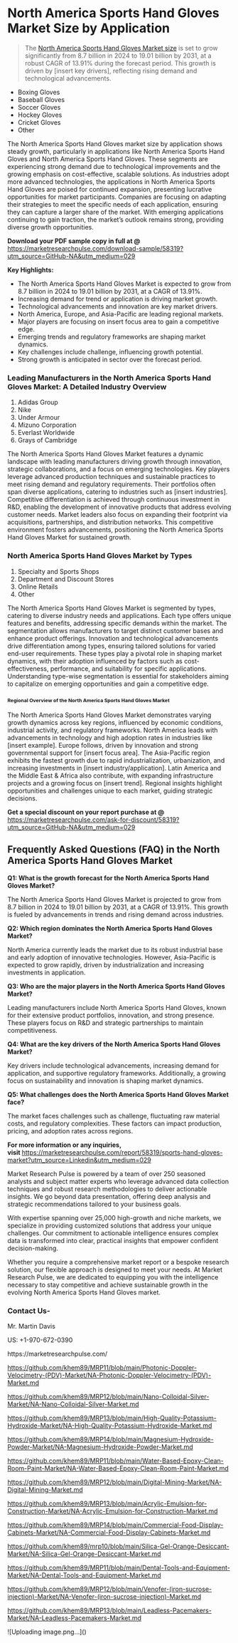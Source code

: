 <h1>North America Sports Hand Gloves Market&nbsp;Size by Application</h1><blockquote><p>The <a href="https://marketresearchpulse.com/download-sample/58319?utm_source=GitHub-NA&amp;utm_medium=029">North America Sports Hand Gloves Market size</a> is set to grow significantly from 8.7 billion in 2024 to 19.01 billion by 2031, at a robust CAGR of 13.91% during the forecast period. This growth is driven by [insert key drivers], reflecting rising demand and technological advancements.</p></blockquote><ul><li>Boxing Gloves<li> Baseball Gloves<li> Soccer Gloves<li> Hockey Gloves<li> Cricket Gloves<li> Other</li></ul><p>The North America Sports Hand Gloves market size by application shows steady growth, particularly in applications like North America Sports Hand Gloves and North America Sports Hand Gloves. These segments are experiencing strong demand due to technological improvements and the growing emphasis on cost-effective, scalable solutions. As industries adopt more advanced technologies, the applications in North America Sports Hand Gloves are poised for continued expansion, presenting lucrative opportunities for market participants. Companies are focusing on adapting their strategies to meet the specific needs of each application, ensuring they can capture a larger share of the market. With emerging applications continuing to gain traction, the market’s outlook remains strong, providing diverse growth opportunities.</p><p><strong>Download your PDF sample copy in full at @ </strong><a href="https://marketresearchpulse.com/download-sample/58319?utm_source=GitHub-NA&amp;utm_medium=029">https://marketresearchpulse.com/download-sample/58319?utm_source=GitHub-NA&amp;utm_medium=029</a></p><p><strong>Key Highlights: </strong></p><ul><li>The North America Sports Hand Gloves Market is expected to grow from 8.7 billion in 2024 to 19.01 billion by 2031, at a CAGR of 13.91%.</li><li>Increasing demand for trend or application is driving market growth.</li><li>Technological advancements and innovation are key market drivers.</li><li>North America, Europe, and Asia-Pacific are leading regional markets.</li><li>Major players are focusing on insert focus area to gain a competitive edge.</li><li>Emerging trends and regulatory frameworks are shaping market dynamics.</li><li>Key challenges include challenge, influencing growth potential.</li><li>Strong growth is anticipated in sector over the forecast period.</li></ul><h3>Leading Manufacturers in the North America Sports Hand Gloves Market: A Detailed Industry Overview</h3><ol><li>Adidas Group</li><li>Nike</li><li>Under Armour</li><li>Mizuno Corporation</li><li>Everlast Worldwide</li><li>Grays of Cambridge</li></ol><div class="flex max-w-full flex-col flex-grow"><div class="min-h-8 text-message flex w-full flex-col items-end gap-2 whitespace-normal break-words [.text-message+&amp;]:mt-5" dir="auto" data-message-author-role="assistant" data-message-id="fd8432e4-4910-450d-b182-61b7bfb0a01f" data-message-model-slug="gpt-4o"><div class="flex w-full flex-col gap-1 empty:hidden first:pt-[3px]"><div class="markdown prose w-full break-words dark:prose-invert light"><p>The North America Sports Hand Gloves Market features a dynamic landscape with leading manufacturers driving growth through innovation, strategic collaborations, and a focus on emerging technologies. Key players leverage advanced production techniques and sustainable practices to meet rising demand and regulatory requirements. Their portfolios often span diverse applications, catering to industries such as [insert industries]. Competitive differentiation is achieved through continuous investment in R&amp;D, enabling the development of innovative products that address evolving customer needs. Market leaders also focus on expanding their footprint via acquisitions, partnerships, and distribution networks. This competitive environment fosters advancements, positioning the North America Sports Hand Gloves Market for sustained growth.</p></div></div></div></div><h3>North America Sports Hand Gloves Market by Types</h3><ol><li>Specialty and Sports Shops<li> Department and Discount Stores<li> Online Retails<li> Other</li></ol><div class="flex max-w-full flex-col flex-grow"><div class="min-h-8 text-message flex w-full flex-col items-end gap-2 whitespace-normal break-words [.text-message+&amp;]:mt-5" dir="auto" data-message-author-role="assistant" data-message-id="084470be-0bb7-4664-bddf-5156b4f41249" data-message-model-slug="gpt-4o-mini"><div class="flex w-full flex-col gap-1 empty:hidden first:pt-[3px]"><div class="markdown prose w-full break-words dark:prose-invert light"><p>The North America Sports Hand Gloves Market is segmented by types, catering to diverse industry needs and applications. Each type offers unique features and benefits, addressing specific demands within the market. The segmentation allows manufacturers to target distinct customer bases and enhance product offerings. Innovation and technological advancements drive differentiation among types, ensuring tailored solutions for varied end-user requirements. These types play a pivotal role in shaping market dynamics, with their adoption influenced by factors such as cost-effectiveness, performance, and suitability for specific applications. Understanding type-wise segmentation is essential for stakeholders aiming to capitalize on emerging opportunities and gain a competitive edge.</p></div></div></div></div><h3><span style="font-size: 11px;">Regional Overview of the North America Sports Hand Gloves Market</span></h3><div class="flex max-w-full flex-col flex-grow"><div class="min-h-8 text-message flex w-full flex-col items-end gap-2 whitespace-normal break-words [.text-message+&amp;]:mt-5" dir="auto" data-message-author-role="assistant" data-message-id="e9038762-ce64-4e30-91c9-9bd413514231" data-message-model-slug="gpt-4o-mini"><div class="flex w-full flex-col gap-1 empty:hidden first:pt-[3px]"><div class="markdown prose w-full break-words dark:prose-invert light"><p>The North America Sports Hand Gloves Market demonstrates varying growth dynamics across key regions, influenced by economic conditions, industrial activity, and regulatory frameworks. North America leads with advancements in technology and high adoption rates in industries like [insert example]. Europe follows, driven by innovation and strong governmental support for [insert focus area]. The Asia-Pacific region exhibits the fastest growth due to rapid industrialization, urbanization, and increasing investments in [insert industry/application]. Latin America and the Middle East &amp; Africa also contribute, with expanding infrastructure projects and a growing focus on [insert trend]. Regional insights highlight opportunities and challenges unique to each market, guiding strategic decisions.</p></div></div></div></div><p><strong>Get a special discount on your report purchase at @ </strong><a href="https://marketresearchpulse.com/ask-for-discount/58319?utm_source=GitHub-NA&amp;utm_medium=029">https://marketresearchpulse.com/ask-for-discount/58319?utm_source=GitHub-NA&amp;utm_medium=029</a></p><h2>Frequently Asked Questions (FAQ) in the North America Sports Hand Gloves Market</h2><p><strong>Q1: What is the growth forecast for the North America Sports Hand Gloves Market?</strong></p><p>The North America Sports Hand Gloves Market is projected to grow from 8.7 billion in 2024 to 19.01 billion by 2031, at a CAGR of 13.91%. This growth is fueled by advancements in trends and rising demand across industries.</p><p><strong>Q2: Which region dominates the North America Sports Hand Gloves Market?</strong></p><p>North America currently leads the market due to its robust industrial base and early adoption of innovative technologies. However, Asia-Pacific is expected to grow rapidly, driven by industrialization and increasing investments in application.</p><p><strong>Q3: Who are the major players in the North America Sports Hand Gloves Market?</strong></p><p>Leading manufacturers include North America Sports Hand Gloves, known for their extensive product portfolios, innovation, and strong presence. These players focus on R&amp;D and strategic partnerships to maintain competitiveness.</p><p><strong>Q4: What are the key drivers of the North America Sports Hand Gloves Market?</strong></p><p>Key drivers include technological advancements, increasing demand for application, and supportive regulatory frameworks. Additionally, a growing focus on sustainability and innovation is shaping market dynamics.</p><p><strong>Q5: What challenges does the North America Sports Hand Gloves Market face?</strong></p><p>The market faces challenges such as challenge, fluctuating raw material costs, and regulatory complexities. These factors can impact production, pricing, and adoption rates across regions.</p><p><strong>For more information or any inquiries, visit&nbsp;</strong><a href="https://marketresearchpulse.com/report/58319/sports-hand-gloves-market?utm_source=Linkedin&utm_medium=029">https://marketresearchpulse.com/report/58319/sports-hand-gloves-market?utm_source=Linkedin&utm_medium=029</a></p><p>Market Research Pulse is powered by a team of over 250 seasoned analysts and subject matter experts who leverage advanced data collection techniques and robust research methodologies to deliver actionable insights. We go beyond data presentation, offering deep analysis and strategic recommendations tailored to your business goals.</p><p>With expertise spanning over 25,000 high-growth and niche markets, we specialize in providing customized solutions that address your unique challenges. Our commitment to actionable intelligence ensures complex data is transformed into clear, practical insights that empower confident decision-making.</p><p>Whether you require a comprehensive market report or a bespoke research solution, our flexible approach is designed to meet your needs. At Market Research Pulse, we are dedicated to equipping you with the intelligence necessary to stay competitive and achieve sustainable growth in the evolving North America Sports Hand Gloves market.</p><h3><strong>Contact Us-</strong></h3><p>Mr. Martin Davis</p><p>US: +1-970-672-0390</p><p>https://marketresearchpulse.com/</p><p><a href="https://github.com/khem89/MRP11/blob/main/Photonic-Doppler-Velocimetry-(PDV)-Market/NA-Photonic-Doppler-Velocimetry-(PDV)-Market.md">https://github.com/khem89/MRP11/blob/main/Photonic-Doppler-Velocimetry-(PDV)-Market/NA-Photonic-Doppler-Velocimetry-(PDV)-Market.md</a></p><p><a href="https://github.com/khem89/MRP12/blob/main/Nano-Colloidal-Silver-Market/NA-Nano-Colloidal-Silver-Market.md">https://github.com/khem89/MRP12/blob/main/Nano-Colloidal-Silver-Market/NA-Nano-Colloidal-Silver-Market.md</a></p><p><a href="https://github.com/khem89/MRP13/blob/main/High-Quality-Potassium-Hydroxide-Market/NA-High-Quality-Potassium-Hydroxide-Market.md">https://github.com/khem89/MRP13/blob/main/High-Quality-Potassium-Hydroxide-Market/NA-High-Quality-Potassium-Hydroxide-Market.md</a></p><p><a href="https://github.com/khem89/MRP14/blob/main/Magnesium-Hydroxide-Powder-Market/NA-Magnesium-Hydroxide-Powder-Market.md">https://github.com/khem89/MRP14/blob/main/Magnesium-Hydroxide-Powder-Market/NA-Magnesium-Hydroxide-Powder-Market.md</a></p><p><a href="https://github.com/khem89/MRP11/blob/main/Water-Based-Epoxy-Clean-Room-Paint-Market/NA-Water-Based-Epoxy-Clean-Room-Paint-Market.md">https://github.com/khem89/MRP11/blob/main/Water-Based-Epoxy-Clean-Room-Paint-Market/NA-Water-Based-Epoxy-Clean-Room-Paint-Market.md</a></p><p><a href="https://github.com/khem89/MRP12/blob/main/Digital-Mining-Market/NA-Digital-Mining-Market.md">https://github.com/khem89/MRP12/blob/main/Digital-Mining-Market/NA-Digital-Mining-Market.md</a></p><p><a href="https://github.com/khem89/MRP13/blob/main/Acrylic-Emulsion-for-Construction-Market/NA-Acrylic-Emulsion-for-Construction-Market.md">https://github.com/khem89/MRP13/blob/main/Acrylic-Emulsion-for-Construction-Market/NA-Acrylic-Emulsion-for-Construction-Market.md</a></p><p><a href="https://github.com/khem89/MRP14/blob/main/Commercial-Food-Display-Cabinets-Market/NA-Commercial-Food-Display-Cabinets-Market.md">https://github.com/khem89/MRP14/blob/main/Commercial-Food-Display-Cabinets-Market/NA-Commercial-Food-Display-Cabinets-Market.md</a></p><p><a href="https://github.com/khem89/mrp10/blob/main/Silica-Gel-Orange-Desiccant-Market/NA-Silica-Gel-Orange-Desiccant-Market.md">https://github.com/khem89/mrp10/blob/main/Silica-Gel-Orange-Desiccant-Market/NA-Silica-Gel-Orange-Desiccant-Market.md</a></p><p><a href="https://github.com/khem89/MRP11/blob/main/Dental-Tools-and-Equipment-Market/NA-Dental-Tools-and-Equipment-Market.md">https://github.com/khem89/MRP11/blob/main/Dental-Tools-and-Equipment-Market/NA-Dental-Tools-and-Equipment-Market.md</a></p><p><a href="https://github.com/khem89/MRP12/blob/main/Venofer-(iron-sucrose-injection)-Market/NA-Venofer-(iron-sucrose-injection)-Market.md">https://github.com/khem89/MRP12/blob/main/Venofer-(iron-sucrose-injection)-Market/NA-Venofer-(iron-sucrose-injection)-Market.md</a></p><p><a href="https://github.com/khem89/MRP13/blob/main/Leadless-Pacemakers-Market/NA-Leadless-Pacemakers-Market.md">https://github.com/khem89/MRP13/blob/main/Leadless-Pacemakers-Market/NA-Leadless-Pacemakers-Market.md</a></p>
![Uploading image.png…]()

